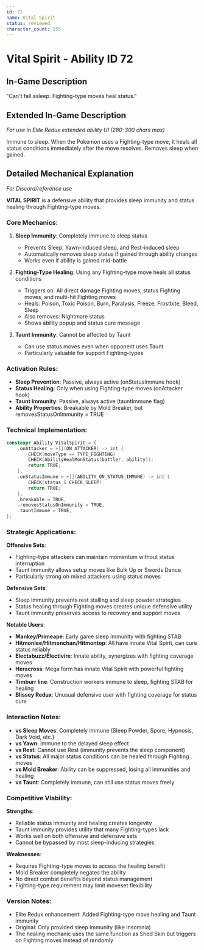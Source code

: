 ```yaml
---
id: 72
name: Vital Spirit
status: reviewed
character_count: 155
---
```


# Vital Spirit - Ability ID 72

## In-Game Description
"Can't fall asleep. Fighting-type moves heal status."

## Extended In-Game Description
*For use in Elite Redux extended ability UI (280-300 chars max)*

Immune to sleep. When the Pokemon uses a Fighting-type move, it heals all status conditions immediately after the move resolves. Removes sleep when gained. 

## Detailed Mechanical Explanation
*For Discord/reference use*

**VITAL SPIRIT** is a defensive ability that provides sleep immunity and status healing through Fighting-type moves.

### Core Mechanics:
1. **Sleep Immunity**: Completely immune to sleep status
   - Prevents Sleep, Yawn-induced sleep, and Rest-induced sleep
   - Automatically removes sleep status if gained through ability changes
   - Works even if ability is gained mid-battle

2. **Fighting-Type Healing**: Using any Fighting-type move heals all status conditions
   - Triggers on: All direct damage Fighting moves, status Fighting moves, and multi-hit Fighting moves
   - Heals: Poison, Toxic Poison, Burn, Paralysis, Freeze, Frostbite, Bleed, Sleep
   - Also removes: Nightmare status
   - Shows ability popup and status cure message

3. **Taunt Immunity**: Cannot be affected by Taunt
   - Can use status moves even when opponent uses Taunt
   - Particularly valuable for support Fighting-types

### Activation Rules:
- **Sleep Prevention**: Passive, always active (onStatusImmune hook)
- **Status Healing**: Only when using Fighting-type moves (onAttacker hook)
- **Taunt Immunity**: Passive, always active (tauntImmune flag)
- **Ability Properties**: Breakable by Mold Breaker, but removesStatusOnImmunity = TRUE

### Technical Implementation:
```c
constexpr Ability VitalSpirit = {
    .onAttacker = +[](ON_ATTACKER) -> int {
        CHECK(moveType == TYPE_FIGHTING)
        CHECK(AbilityHealMonStatus(battler, ability));
        return TRUE;
    },
    .onStatusImmune = +[](ABILITY_ON_STATUS_IMMUNE) -> int {
        CHECK(status & CHECK_SLEEP)
        return TRUE;
    },
    .breakable = TRUE,
    .removesStatusOnImmunity = TRUE,
    .tauntImmune = TRUE,
};
```

### Strategic Applications:

**Offensive Sets**:
- Fighting-type attackers can maintain momentum without status interruption
- Taunt immunity allows setup moves like Bulk Up or Swords Dance
- Particularly strong on mixed attackers using status moves

**Defensive Sets**:
- Sleep immunity prevents rest stalling and sleep powder strategies
- Status healing through Fighting moves creates unique defensive utility
- Taunt immunity preserves access to recovery and support moves

**Notable Users**:
- **Mankey/Primeape**: Early game sleep immunity with fighting STAB
- **Hitmonlee/Hitmonchan/Hitmontop**: All have innate Vital Spirit, can cure status reliably
- **Electabuzz/Electivire**: Innate ability, synergizes with fighting coverage moves
- **Heracross**: Mega form has innate Vital Spirit with powerful fighting moves
- **Timburr line**: Construction workers immune to sleep, fighting STAB for healing
- **Blissey Redux**: Unusual defensive user with fighting coverage for status cure

### Interaction Notes:
- **vs Sleep Moves**: Completely immune (Sleep Powder, Spore, Hypnosis, Dark Void, etc.)
- **vs Yawn**: Immune to the delayed sleep effect
- **vs Rest**: Cannot use Rest (immunity prevents the sleep component)
- **vs Status**: All major status conditions can be healed through Fighting moves
- **vs Mold Breaker**: Ability can be suppressed, losing all immunities and healing
- **vs Taunt**: Completely immune, can still use status moves freely

### Competitive Viability:
**Strengths**:
- Reliable status immunity and healing creates longevity
- Taunt immunity provides utility that many Fighting-types lack
- Works well on both offensive and defensive sets
- Cannot be bypassed by most sleep-inducing strategies

**Weaknesses**:
- Requires Fighting-type moves to access the healing benefit
- Mold Breaker completely negates the ability
- No direct combat benefits beyond status management
- Fighting-type requirement may limit moveset flexibility

### Version Notes:
- Elite Redux enhancement: Added Fighting-type move healing and Taunt immunity
- Original: Only provided sleep immunity (like Insomnia)
- The healing mechanic uses the same function as Shed Skin but triggers on Fighting moves instead of randomly